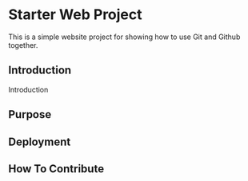 # Starter Web Project

This is a simple website project for showing how to use Git and Github together.

## Introduction

Introduction

## Purpose



## Deployment

## How To Contribute